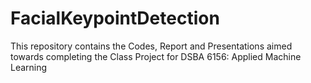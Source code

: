 # FacialKeypointDetection
This repository contains the Codes, Report and Presentations aimed towards completing the Class Project for DSBA 6156: Applied Machine Learning
